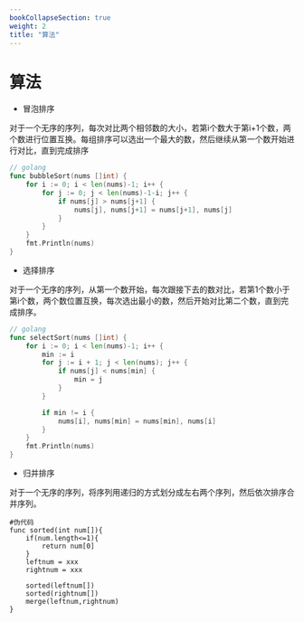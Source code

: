 ```yaml
---
bookCollapseSection: true
weight: 2
title: "算法"
---
```


# 算法

* 冒泡排序

对于一个无序的序列，每次对比两个相邻数的大小，若第i个数大于第i+1个数，两个数进行位置互换。每组排序可以选出一个最大的数，然后继续从第一个数开始进行对比，直到完成排序
    
```go
// golang
func bubbleSort(nums []int) {
	for i := 0; i < len(nums)-1; i++ {
		for j := 0; j < len(nums)-1-i; j++ {
			if nums[j] > nums[j+1] {
				nums[j], nums[j+1] = nums[j+1], nums[j]
			}
		}
	}
	fmt.Println(nums)
}
```


* 选择排序

对于一个无序的序列，从第一个数开始，每次跟接下去的数对比，若第1个数小于第i个数，两个数位置互换，每次选出最小的数，然后开始对比第二个数，直到完成排序。

```go
// golang
func selectSort(nums []int) {
	for i := 0; i < len(nums)-1; i++ {
		min := i
		for j := i + 1; j < len(nums); j++ {
			if nums[j] < nums[min] {
				min = j
			}
		}

		if min != i {
			nums[i], nums[min] = nums[min], nums[i]
		}
	}
	fmt.Println(nums)
}

```

* 归并排序

对于一个无序的序列，将序列用递归的方式划分成左右两个序列，然后依次排序合并序列。

    #伪代码
    func sorted(int num[]){
        if(num.length<=1){
            return num[0]
        }
        leftnum = xxx
        rightnum = xxx
    
        sorted(leftnum[])
        sorted(rightnum[])
        merge(leftnum,rightnum)
    }


